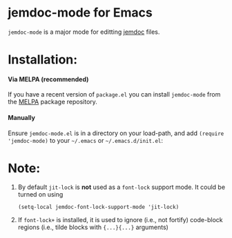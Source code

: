 # jemdoc-mode for Emacs

`jemdoc-mode` is a major mode for editting [jemdoc](http://jemdoc.jaboc.net) files.

# Installation:

#### Via MELPA (recommended)

If you have a recent version of `package.el` you can install `jemdoc-mode` from
the [MELPA](http://melpa.org) package repository.

#### Manually

Ensure `jemdoc-mode.el` is in a directory on your load-path, and add `(require 'jemdoc-mode)`
to your `~/.emacs` or `~/.emacs.d/init.el`:

# Note:
1. By default `jit-lock` is **not** used as a `font-lock` support mode.
   It could be turned on using

   ```
   (setq-local jemdoc-font-lock-support-mode 'jit-lock)
   ```

2. If `font-lock+` is installed, it is used to ignore (i.e., not fortify) code-block regions
   (i.e., tilde blocks with `{...}{...}` arguments)
